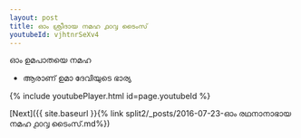 ```yaml
---
layout: post
title: ഓം ശ്രീദായ നമഹ ൧൦൮ ടൈംസ്
youtubeId: vjhtnrSeXv4
---
```

 
 
 ഓം ഉമപാതയെ നമഹ 
 
 -  ആരാണ് ഉമാ ദേവിയുടെ ഭാര്യ 
 
  
 
  
 
 
 
 
 
 


{% include youtubePlayer.html id=page.youtubeId %}
 
[Next]({{ site.baseurl }}{% link  split2/_posts/2016-07-23-ഓം രഥനാനാഭായ നമഹ ൧൦൮ ടൈംസ്.md%})
 
